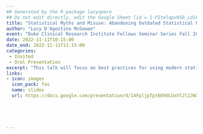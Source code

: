 ```yaml
---
## Generated by the R package lazyapero
## Do not edit directly, edit the Google Sheet [id = 1-PItelqpv0Sb_LdiEDqb8O3D_Roii5nVTL07IRVbRtA]
title: "Statistical Myths and Misuse: Abandoning Outdated Statistical Practices"
author: "Lucy D'Agostino McGowan"
event: "Duke Clinical Research Institute Fellows Seminar Series Fall 2022"
date: 2022-11-11T10:15:00
date_end: 2022-11-11T11:15:00
categories:
 - Invited
 - Oral Presentation
excerpt: "This talk will focus on best practices for using modern statistics in health sciences."
links:
- icon: images
  icon_pack: fas
  name: slides
  url: https://docs.google.com/presentation/d/14FpljpTpt6O9dLUxVlJl2JWXL_Zjra0VIMpfZIpSomg/





---
```

